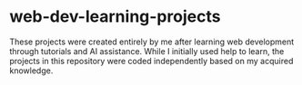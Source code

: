 # web-dev-learning-projects
These projects were created entirely by me after learning web development through tutorials and AI assistance. While I initially used help to learn, the projects in this repository were coded independently based on my acquired knowledge.
